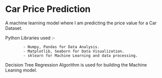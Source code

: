 
# Car Price Prediction

A machine learning model where I am predicting the price value for a Car Dataset.

Python Libraries used :- 

            - Numpy, Pandas for Data Analysis.
            - Matplotlib, Seaborn for Data Visualization.
            - sklearn for Machine Learning and data processing.
        
Decision Tree Regression Algorithm is used for building the Machine Leaning model.
